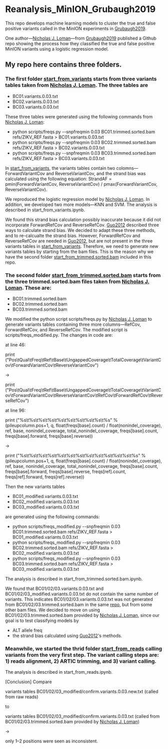# Reanalysis_MinION_Grubaugh2019
This repo develops machine learning models to cluster the true and false positive variants called in the MinION experiments in [Grubaugh2019](Reference/Grubaugh2019.pdf). 

One author—[Nicholas J. Loman](https://github.com/nickloman/zika-isnv)—from [Grubaugh2019](Reference/Grubaugh2019.pdf) published a Github repo showing the process how they classified the true and false positive MinION variants using a logistic regression model. 

## My repo here contains three folders. 
### The first folder [start_from_variants](https://github.com/hanmei5191/Grubaugh2019_reanalysis_MinION/tree/master/start_from_variants) starts from three variants tables taken from [Nicholas J. Loman](https://github.com/nickloman/zika-isnv). The three tables are 
- BC01.variants.0.03.txt 
- BC02.variants.0.03.txt
- BC03.variants.0.03.txt

These three tables were generated using the following commands from [Nicholas J. Loman](https://github.com/nickloman/zika-isnv):
- python scripts/freqs.py --snpfreqmin 0.03 BC01.trimmed.sorted.bam refs/ZIKV_REF.fasta > BC01.variants.0.03.txt
- python scripts/freqs.py --snpfreqmin 0.03 BC02.trimmed.sorted.bam refs/ZIKV_REF.fasta > BC02.variants.0.03.txt
- python scripts/freqs.py --snpfreqmin 0.03 BC03.trimmed.sorted.bam refs/ZIKV_REF.fasta > BC03.variants.0.03.txt

In [start_from_variants](https://github.com/hanmei5191/Grubaugh2019_reanalysis_MinION/tree/master/start_from_variants), the variants tables contain two colomns—ForwardVariantCov and ReverseVariantCov, and the strand bias was calculated using the following equation:
StrandAF = pmin(ForwardVariantCov, ReverseVariantCov) / pmax(ForwardVariantCov, ReverseVariantCov). 

We reproduced the logistic regression model by [Nicholas J. Loman](https://github.com/nickloman/zika-isnv). In addition, we developed two more models—KNN and SVM. The analysis is described in start_from_variants.ipynb. 

We found this strand bias calculation possibly inaccurate because it did not incorporate ForwardRefCov and ReverseRefCov. [Guo2012](https://link.springer.com/article/10.1186/1471-2164-13-666) described three ways to calculate strand bias. We decided to adapt these three methods, and to re-calcualte the strand bias. However, ForwardRefCov and ReverseRefCov are needed in [Guo2012](https://link.springer.com/article/10.1186/1471-2164-13-666), but are not present in the three variants tables in [start_from_variants](https://github.com/hanmei5191/Grubaugh2019_reanalysis_MinION/tree/master/start_from_variants). Therefore, we need to generate new variants tables by starting from the bam files. This is the reason why we have the second folder [start_from_trimmed.sorted.bam](https://github.com/hanmei5191/Grubaugh2019_reanalysis_MinION/tree/master/start_from_trimmed.sorted.bam) included in this repo. 

### The second folder [start_from_trimmed.sorted.bam](https://github.com/hanmei5191/Grubaugh2019_reanalysis_MinION/tree/master/start_from_trimmed.sorted.bam) starts from the three trimmed.sorted.bam files taken from [Nicholas J. Loman](https://github.com/nickloman/zika-isnv). These are: 
- BC01.trimmed.sorted.bam
- BC02.trimmed.sorted.bam
- BC03.trimmed.sorted.bam

We modified the python script scripts/freqs.py by [Nicholas J. Loman](https://github.com/nickloman/zika-isnv) to generate variants tables containing three more columns—RefCov, ForwardRefCov, and ReverseRefCov. The modified script is scripts/freqs_modified.py. The changes in code are: 

at line 46: 

print ("Pos\tQual\tFreq\tRef\tBase\tUngappedCoverage\tTotalCoverage\tVariantCov\tForwardVariantCov\tReverseVariantCov") 

-> 

print ("Pos\tQual\tFreq\tRef\tBase\tUngappedCoverage\tTotalCoverage\tVariantCov\tForwardVariantCov\tReverseVariantCov\tRefCov\tForwardRefCov\tReverseRefCov")

at line 96: 

print ("%s\t%s\t%s\t%s\t%s\t%s\t%s\t%s\t%s\t%s" % (pileupcolumn.pos+1, q, float(freqs[base].count) / float(nonindel_coverage), ref, base, nonindel_coverage, total_nonindel_coverage, freqs[base].count, freqs[base].forward, freqs[base].reverse))

-> 

print ("%s\t%s\t%s\t%s\t%s\t%s\t%s\t%s\t%s\t%s\t%s\t%s\t%s" % (pileupcolumn.pos+1, q, float(freqs[base].count) / float(nonindel_coverage), ref, base, nonindel_coverage, total_nonindel_coverage, freqs[base].count, freqs[base].forward, freqs[base].reverse, freqs[ref].count, freqs[ref].forward, freqs[ref].reverse))

Then the new variants tables 
- BC01_modified.variants.0.03.txt
- BC02_modified.variants.0.03.txt
- BC03_modified.variants.0.03.txt

are generated using the following commands: 
- python scripts/freqs_modified.py --snpfreqmin 0.03 BC01.trimmed.sorted.bam refs/ZIKV_REF.fasta > BC01_modified.variants.0.03.txt
- python scripts/freqs_modified.py --snpfreqmin 0.03 BC02.trimmed.sorted.bam refs/ZIKV_REF.fasta > BC02_modified.variants.0.03.txt
- python scripts/freqs_modified.py --snpfreqmin 0.03 BC03.trimmed.sorted.bam refs/ZIKV_REF.fasta > BC03_modified.variants.0.03.txt

The analysis is described in start_from_trimmed.sorted.bam.ipynb. 

We found that BC01/02/03.variants.0.03.txt and BC01/02/03_modified.variants.0.03.txt do not contain the same number of variants. This indicates BC01/02/03.variants.0.03.txt was not generated from BC01/02/03.trimmed.sorted.bam in the same [repo](https://github.com/nickloman/zika-isnv), but from some other bam files. We decided to move on using BC01/02/03.trimmed.sorted.bam provided by [Nicholas J. Loman](https://github.com/nickloman/zika-isnv), since our goal is to test classifying models by
- ALT allele freq
- the strand bias calculated using [Guo2012](https://link.springer.com/article/10.1186/1471-2164-13-666)'s methods. 

### Meanwhile, we started the thrid folder [start_from_reads](https://github.com/hanmei5191/Grubaugh2019_reanalysis_MinION/tree/master/start_from_reads) calling variants from the very first step. The variant calling steps are: 1) reads alignment, 2) ARTIC trimming, and 3) variant calling. 

The analysis is described in start_from_reads.ipynb. 

[Conclusion] Compare 

variants tables BC01/02/03_modified/confirm.variants.0.03.new.txt (called from raw reads) 

to 

variants tables BC01/02/03_modified/confirm.variants.0.03.txt (called from BC01/02/03.trimmed.sorted.bam provided by [Nicholas J. Loman](https://github.com/nickloman/zika-isnv))

-> 

only 1–2 positions were seen as inconsistent. 
